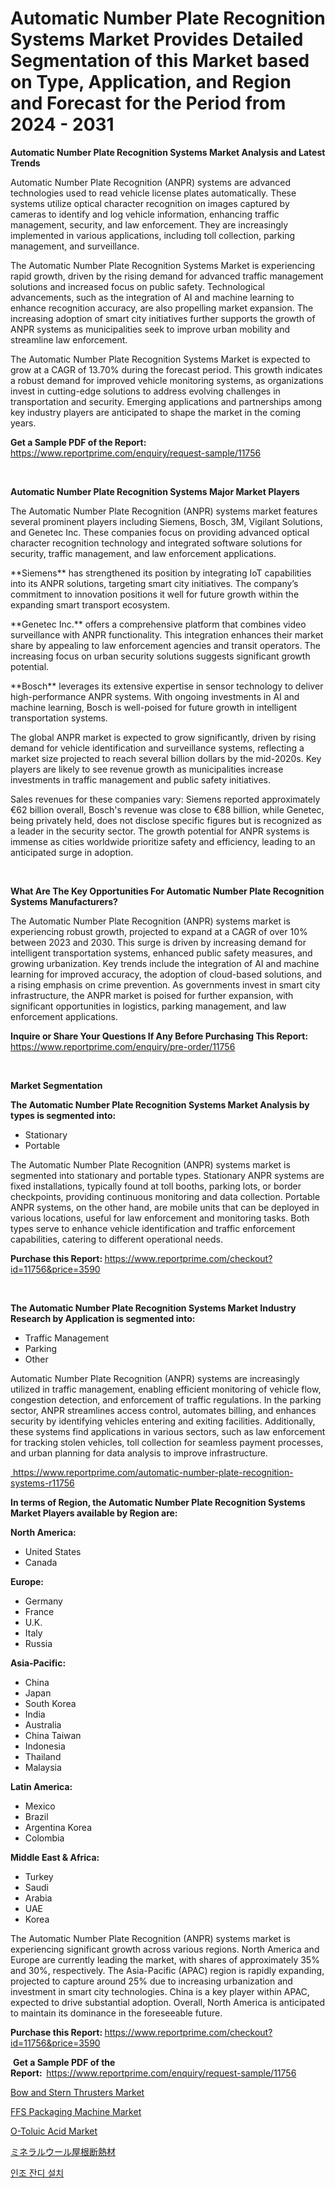 <p><h1>Automatic Number Plate Recognition Systems Market Provides Detailed Segmentation of this Market based on Type, Application, and Region and Forecast for the Period from 2024 - 2031</h1></p><p><strong>Automatic Number Plate Recognition Systems Market Analysis and Latest Trends</strong></p>
<p><p>Automatic Number Plate Recognition (ANPR) systems are advanced technologies used to read vehicle license plates automatically. These systems utilize optical character recognition on images captured by cameras to identify and log vehicle information, enhancing traffic management, security, and law enforcement. They are increasingly implemented in various applications, including toll collection, parking management, and surveillance.</p><p>The Automatic Number Plate Recognition Systems Market is experiencing rapid growth, driven by the rising demand for advanced traffic management solutions and increased focus on public safety. Technological advancements, such as the integration of AI and machine learning to enhance recognition accuracy, are also propelling market expansion. The increasing adoption of smart city initiatives further supports the growth of ANPR systems as municipalities seek to improve urban mobility and streamline law enforcement. </p><p>The Automatic Number Plate Recognition Systems Market is expected to grow at a CAGR of 13.70% during the forecast period. This growth indicates a robust demand for improved vehicle monitoring systems, as organizations invest in cutting-edge solutions to address evolving challenges in transportation and security. Emerging applications and partnerships among key industry players are anticipated to shape the market in the coming years.</p></p>
<p><strong>Get a Sample PDF of the Report:&nbsp;</strong> <a href="https://www.reportprime.com/enquiry/request-sample/11756">https://www.reportprime.com/enquiry/request-sample/11756</a></p>
<p>&nbsp;</p>
<p><strong>Automatic Number Plate Recognition Systems Major Market Players</strong></p>
<p><p>The Automatic Number Plate Recognition (ANPR) systems market features several prominent players including Siemens, Bosch, 3M, Vigilant Solutions, and Genetec Inc. These companies focus on providing advanced optical character recognition technology and integrated software solutions for security, traffic management, and law enforcement applications.</p><p>**Siemens** has strengthened its position by integrating IoT capabilities into its ANPR solutions, targeting smart city initiatives. The company’s commitment to innovation positions it well for future growth within the expanding smart transport ecosystem.</p><p>**Genetec Inc.** offers a comprehensive platform that combines video surveillance with ANPR functionality. This integration enhances their market share by appealing to law enforcement agencies and transit operators. The increasing focus on urban security solutions suggests significant growth potential.</p><p>**Bosch** leverages its extensive expertise in sensor technology to deliver high-performance ANPR systems. With ongoing investments in AI and machine learning, Bosch is well-poised for future growth in intelligent transportation systems.</p><p>The global ANPR market is expected to grow significantly, driven by rising demand for vehicle identification and surveillance systems, reflecting a market size projected to reach several billion dollars by the mid-2020s. Key players are likely to see revenue growth as municipalities increase investments in traffic management and public safety initiatives.</p><p>Sales revenues for these companies vary: Siemens reported approximately €62 billion overall, Bosch's revenue was close to €88 billion, while Genetec, being privately held, does not disclose specific figures but is recognized as a leader in the security sector. The growth potential for ANPR systems is immense as cities worldwide prioritize safety and efficiency, leading to an anticipated surge in adoption.</p></p>
<p>&nbsp;</p>
<p><strong>What Are The Key Opportunities For Automatic Number Plate Recognition Systems Manufacturers?</strong></p>
<p><p>The Automatic Number Plate Recognition (ANPR) systems market is experiencing robust growth, projected to expand at a CAGR of over 10% between 2023 and 2030. This surge is driven by increasing demand for intelligent transportation systems, enhanced public safety measures, and growing urbanization. Key trends include the integration of AI and machine learning for improved accuracy, the adoption of cloud-based solutions, and a rising emphasis on crime prevention. As governments invest in smart city infrastructure, the ANPR market is poised for further expansion, with significant opportunities in logistics, parking management, and law enforcement applications.</p></p>
<p><strong>Inquire or Share Your Questions If Any Before Purchasing This Report:</strong> <a href="https://www.reportprime.com/enquiry/pre-order/11756">https://www.reportprime.com/enquiry/pre-order/11756</a></p>
<p>&nbsp;</p>
<p><strong>Market Segmentation</strong></p>
<p><strong>The Automatic Number Plate Recognition Systems Market Analysis by types is segmented into:</strong></p>
<p><ul><li>Stationary</li><li>Portable</li></ul></p>
<p><p>The Automatic Number Plate Recognition (ANPR) systems market is segmented into stationary and portable types. Stationary ANPR systems are fixed installations, typically found at toll booths, parking lots, or border checkpoints, providing continuous monitoring and data collection. Portable ANPR systems, on the other hand, are mobile units that can be deployed in various locations, useful for law enforcement and monitoring tasks. Both types serve to enhance vehicle identification and traffic enforcement capabilities, catering to different operational needs.</p></p>
<p><strong>Purchase this Report:&nbsp;</strong><a href="https://www.reportprime.com/checkout?id=11756&price=3590">https://www.reportprime.com/checkout?id=11756&price=3590</a></p>
<p>&nbsp;</p>
<p><strong>The Automatic Number Plate Recognition Systems Market Industry Research by Application is segmented into:</strong></p>
<p><ul><li>Traffic Management</li><li>Parking</li><li>Other</li></ul></p>
<p><p>Automatic Number Plate Recognition (ANPR) systems are increasingly utilized in traffic management, enabling efficient monitoring of vehicle flow, congestion detection, and enforcement of traffic regulations. In the parking sector, ANPR streamlines access control, automates billing, and enhances security by identifying vehicles entering and exiting facilities. Additionally, these systems find applications in various sectors, such as law enforcement for tracking stolen vehicles, toll collection for seamless payment processes, and urban planning for data analysis to improve infrastructure.</p></p>
<p><a href="https://www.reportprime.com/automatic-number-plate-recognition-systems-r11756">&nbsp;https://www.reportprime.com/automatic-number-plate-recognition-systems-r11756</a></p>
<p><strong>In terms of Region, the Automatic Number Plate Recognition Systems Market Players available by Region are:</strong></p>
<p>
    <p> <strong> North America: </strong>
        <ul>
            <li>United States</li>
            <li>Canada</li>
        </ul>
        </p> 
    <p> <strong> Europe: </strong>
        <ul>
            <li>Germany</li>
            <li>France</li>
            <li>U.K.</li>
            <li>Italy</li>
            <li>Russia</li>
        </ul>
        </p> 
    <p> <strong> Asia-Pacific: </strong>
        <ul>
            <li>China</li>
            <li>Japan</li>
            <li>South Korea</li>
            <li>India</li>
            <li>Australia</li>
            <li>China Taiwan</li>
            <li>Indonesia</li>
            <li>Thailand</li>
            <li>Malaysia</li>
        </ul>
        </p> 
    <p> <strong> Latin America: </strong>
        <ul>
            <li>Mexico</li>
            <li>Brazil</li>
            <li>Argentina Korea</li>
            <li>Colombia</li>
        </ul>
        </p> 
    <p> <strong> Middle East & Africa: </strong>
        <ul>
            <li>Turkey</li>
            <li>Saudi</li>
            <li>Arabia</li>
            <li>UAE</li>
            <li>Korea</li>
        </ul>
    </p>
    </p>
<p><p>The Automatic Number Plate Recognition (ANPR) systems market is experiencing significant growth across various regions. North America and Europe are currently leading the market, with shares of approximately 35% and 30%, respectively. The Asia-Pacific (APAC) region is rapidly expanding, projected to capture around 25% due to increasing urbanization and investment in smart city technologies. China is a key player within APAC, expected to drive substantial adoption. Overall, North America is anticipated to maintain its dominance in the foreseeable future.</p></p>
<p><strong>Purchase this Report: </strong><a href="https://www.reportprime.com/checkout?id=11756&price=3590">https://www.reportprime.com/checkout?id=11756&price=3590</a></p>
<p>&nbsp;<strong>Get a Sample PDF of the Report:&nbsp;&nbsp;</strong><a href="https://www.reportprime.com/enquiry/request-sample/11756">https://www.reportprime.com/enquiry/request-sample/11756</a></p>
<p><strong></strong></p>
<p><p><a href="https://medium.com/@eltaoberts/deep-dive-into-the-bow-and-stern-thrusters-market-itstrends-market-segmentation-and-competitive-bda5d0939932">Bow and Stern Thrusters Market</a></p><p><a href="https://medium.com/@eltaoberts/global-ffs-packaging-machine-market-opportunities-and-market-challenges-2024-2031-038a78fdc767">FFS Packaging Machine Market</a></p><p><a href="https://issuu.com/reportprime-2/docs/o-toluic-acid-market-size-2030.pptx_6619f372d1b4ce">O-Toluic Acid Market</a></p><p><a href="https://medium.com/@stellaca2cz/2024%E5%B9%B4%E3%81%8B%E3%82%892031%E5%B9%B4%E3%81%BE%E3%81%A7%E3%81%AE%E3%82%B0%E3%83%AD%E3%83%BC%E3%83%90%E3%83%AB%E9%89%B1%E7%89%A9%E3%82%A6%E3%83%BC%E3%83%AB%E5%B1%8B%E6%A0%B9%E6%96%AD%E7%86%B1%E6%9D%90%E5%B8%82%E5%A0%B4%E3%81%AE%E6%A9%9F%E4%BC%9A%E3%81%A8%E4%BA%88%E6%B8%AC-ec3e4c8adc8c">ミネラルウール屋根断熱材</a></p><p><a href="https://medium.com/@percymckty3ytenzie89676/%EC%9D%B8%EC%A1%B0-%EC%9E%94%EB%94%94-%EC%84%A4%EC%B9%98-%EC%8B%9C%EC%9E%A5-%EC%A0%84%EB%A7%9D-%EB%B0%8F-%EC%8B%9C%EC%9E%A5-%EC%A0%90%EC%9C%A0%EC%9C%A8-%EB%B6%84%EC%84%9D-%EC%84%B1%EC%9E%A5-%EB%8F%99%ED%96%A5-%EB%B0%8F-%EC%8B%9C%EC%9E%A5-%EC%98%88%EC%B8%A1-2024-2031-634e9fde832d">인조 잔디 설치</a></p></p>